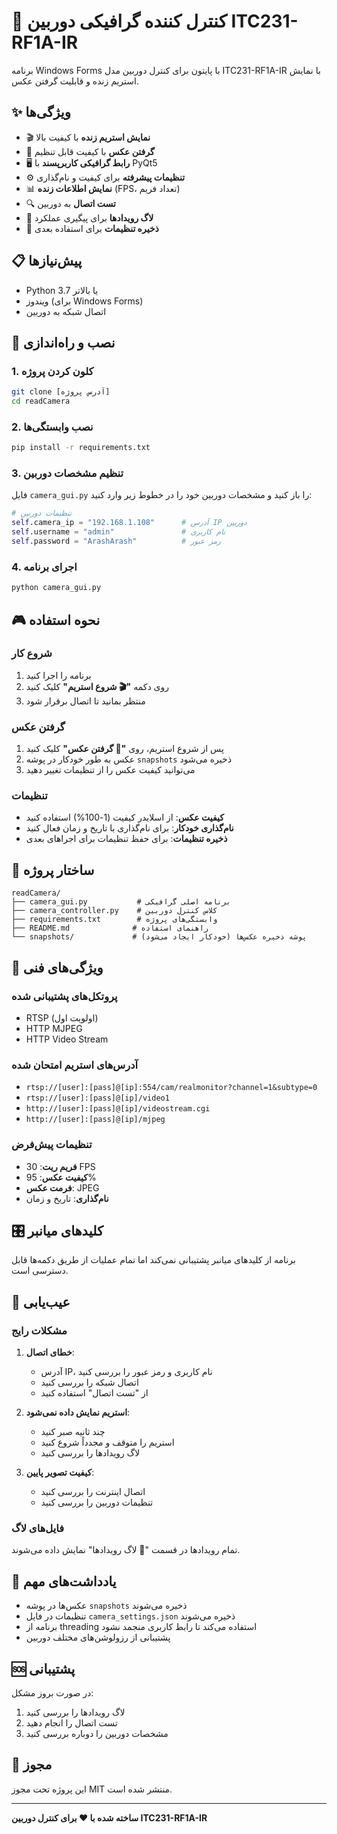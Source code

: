 # 🎥 کنترل کننده گرافیکی دوربین ITC231-RF1A-IR

برنامه Windows Forms با پایتون برای کنترل دوربین مدل ITC231-RF1A-IR با نمایش استریم زنده و قابلیت گرفتن عکس.

## ✨ ویژگی‌ها

- 🎬 **نمایش استریم زنده** با کیفیت بالا
- 📸 **گرفتن عکس** با کیفیت قابل تنظیم
- 🖥️ **رابط گرافیکی کاربرپسند** با PyQt5
- ⚙️ **تنظیمات پیشرفته** برای کیفیت و نام‌گذاری
- 📊 **نمایش اطلاعات زنده** (FPS، تعداد فریم)
- 🔍 **تست اتصال** به دوربین
- 📝 **لاگ رویدادها** برای پیگیری عملکرد
- 💾 **ذخیره تنظیمات** برای استفاده بعدی

## 📋 پیش‌نیازها

- Python 3.7 یا بالاتر
- ویندوز (برای Windows Forms)
- اتصال شبکه به دوربین

## 🔧 نصب و راه‌اندازی

### 1. کلون کردن پروژه
```bash
git clone [آدرس پروژه]
cd readCamera
```

### 2. نصب وابستگی‌ها
```bash
pip install -r requirements.txt
```

### 3. تنظیم مشخصات دوربین
فایل `camera_gui.py` را باز کنید و مشخصات دوربین خود را در خطوط زیر وارد کنید:

```python
# تنظیمات دوربین
self.camera_ip = "192.168.1.108"      # آدرس IP دوربین
self.username = "admin"               # نام کاربری
self.password = "ArashArash"          # رمز عبور
```

### 4. اجرای برنامه
```bash
python camera_gui.py
```

## 🎮 نحوه استفاده

### شروع کار
1. برنامه را اجرا کنید
2. روی دکمه **"🎬 شروع استریم"** کلیک کنید
3. منتظر بمانید تا اتصال برقرار شود

### گرفتن عکس
1. پس از شروع استریم، روی **"📸 گرفتن عکس"** کلیک کنید
2. عکس به طور خودکار در پوشه `snapshots` ذخیره می‌شود
3. می‌توانید کیفیت عکس را از تنظیمات تغییر دهید

### تنظیمات
- **کیفیت عکس**: از اسلایدر کیفیت (1-100%) استفاده کنید
- **نام‌گذاری خودکار**: برای نام‌گذاری با تاریخ و زمان فعال کنید
- **ذخیره تنظیمات**: برای حفظ تنظیمات برای اجراهای بعدی

## 📁 ساختار پروژه

```
readCamera/
├── camera_gui.py           # برنامه اصلی گرافیکی
├── camera_controller.py    # کلاس کنترل دوربین
├── requirements.txt        # وابستگی‌های پروژه
├── README.md              # راهنمای استفاده
└── snapshots/             # پوشه ذخیره عکس‌ها (خودکار ایجاد می‌شود)
```

## 🔧 ویژگی‌های فنی

### پروتکل‌های پشتیبانی شده
- RTSP (اولویت اول)
- HTTP MJPEG
- HTTP Video Stream

### آدرس‌های استریم امتحان شده
- `rtsp://[user]:[pass]@[ip]:554/cam/realmonitor?channel=1&subtype=0`
- `rtsp://[user]:[pass]@[ip]/video1`
- `http://[user]:[pass]@[ip]/videostream.cgi`
- `http://[user]:[pass]@[ip]/mjpeg`

### تنظیمات پیش‌فرض
- **فریم ریت**: 30 FPS
- **کیفیت عکس**: 95%
- **فرمت عکس**: JPEG
- **نام‌گذاری**: تاریخ و زمان

## 🎛️ کلیدهای میانبر

برنامه از کلیدهای میانبر پشتیبانی نمی‌کند اما تمام عملیات از طریق دکمه‌ها قابل دسترسی است.

## 🐛 عیب‌یابی

### مشکلات رایج

1. **خطای اتصال**:
   - آدرس IP، نام کاربری و رمز عبور را بررسی کنید
   - اتصال شبکه را بررسی کنید
   - از "تست اتصال" استفاده کنید

2. **استریم نمایش داده نمی‌شود**:
   - چند ثانیه صبر کنید
   - استریم را متوقف و مجدداً شروع کنید
   - لاگ رویدادها را بررسی کنید

3. **کیفیت تصویر پایین**:
   - اتصال اینترنت را بررسی کنید
   - تنظیمات دوربین را بررسی کنید

### فایل‌های لاگ
تمام رویدادها در قسمت "📝 لاگ رویدادها" نمایش داده می‌شوند.

## 📝 یادداشت‌های مهم

- عکس‌ها در پوشه `snapshots` ذخیره می‌شوند
- تنظیمات در فایل `camera_settings.json` ذخیره می‌شوند
- برنامه از threading استفاده می‌کند تا رابط کاربری منجمد نشود
- پشتیبانی از رزولوشن‌های مختلف دوربین

## 🆘 پشتیبانی

در صورت بروز مشکل:
1. لاگ رویدادها را بررسی کنید
2. تست اتصال را انجام دهید
3. مشخصات دوربین را دوباره بررسی کنید

## 📄 مجوز

این پروژه تحت مجوز MIT منتشر شده است.

---

**ساخته شده با ❤️ برای کنترل دوربین ITC231-RF1A-IR**